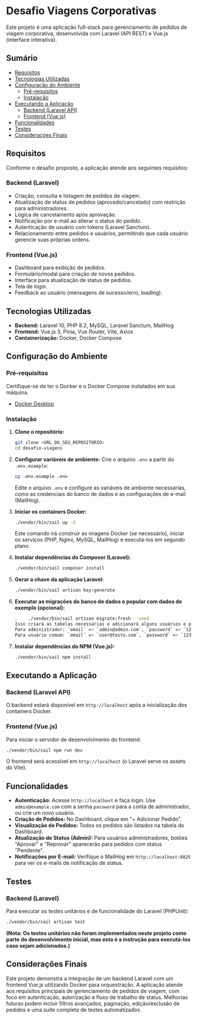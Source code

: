# Desafio Viagens Corporativas

Este projeto é uma aplicação full-stack para gerenciamento de pedidos de viagem corporativa, desenvolvida com Laravel (API REST) e Vue.js (interface interativa).

## Sumário

- [Requisitos](#requisitos)
- [Tecnologias Utilizadas](#tecnologias-utilizadas)
- [Configuração do Ambiente](#configuração-do-ambiente)
  - [Pré-requisitos](#pré-requisitos)
  - [Instalação](#instalação)
- [Executando a Aplicação](#executando-a-aplicação)
  - [Backend (Laravel API)](#backend-laravel-api)
  - [Frontend (Vue.js)](#frontend-vuejs)
- [Funcionalidades](#funcionalidades)
- [Testes](#testes)
- [Considerações Finais](#considerações-finais)

## Requisitos

Conforme o desafio proposto, a aplicação atende aos seguintes requisitos:

### Backend (Laravel)

- Criação, consulta e listagem de pedidos de viagem.
- Atualização de status de pedidos (aprovado/cancelado) com restrição para administradores.
- Lógica de cancelamento após aprovação.
- Notificação por e-mail ao alterar o status do pedido.
- Autenticação de usuário com tokens (Laravel Sanctum).
- Relacionamento entre pedidos e usuários, permitindo que cada usuário gerencie suas próprias ordens.

### Frontend (Vue.js)

- Dashboard para exibição de pedidos.
- Formulário/modal para criação de novos pedidos.
- Interface para atualização de status de pedidos.
- Tela de login.
- Feedback ao usuário (mensagens de sucesso/erro, loading).

## Tecnologias Utilizadas

- **Backend:** Laravel 10, PHP 8.2, MySQL, Laravel Sanctum, MailHog
- **Frontend:** Vue.js 3, Pinia, Vue Router, Vite, Axios
- **Containerização:** Docker, Docker Compose

## Configuração do Ambiente

### Pré-requisitos

Certifique-se de ter o Docker e o Docker Compose instalados em sua máquina.

- [Docker Desktop](https://www.docker.com/products/docker-desktop)

### Instalação

1.  **Clone o repositório:**
    ```bash
    git clone <URL_DO_SEU_REPOSITORIO>
    cd desafio-viagens
    ```

2.  **Configurar variáveis de ambiente:**
    Crie o arquivo `.env` a partir do `.env.example`:
    ```bash
    cp .env.example .env
    ```
    Edite o arquivo `.env` e configure as variáveis de ambiente necessárias, como as credenciais do banco de dados e as configurações de e-mail (MailHog).

3.  **Iniciar os containers Docker:**
    ```bash
    ./vendor/bin/sail up -d
    ```
    Este comando irá construir as imagens Docker (se necessário), iniciar os serviços (PHP, Nginx, MySQL, MailHog) e executá-los em segundo plano.

4.  **Instalar dependências do Composer (Laravel):**
    ```bash
    ./vendor/bin/sail composer install
    ```

5.  **Gerar a chave da aplicação Laravel:**
    ```bash
    ./vendor/bin/sail artisan key:generate
    ```

6.  **Executar as migrações do banco de dados e popular com dados de exemplo (opcional):**
    ```bash
    .    ./vendor/bin/sail artisan migrate:fresh --seed
    Isso criará as tabelas necessárias e adicionará alguns usuários e pedidos de exemplo, incluindo as seguintes credenciais para teste:
    Para administrador: `email` => `admin@admin.com`, `password` => `12345678`
    Para usuário comum: `email` => `user@teste.com`, `password` => `12345678`

7.  **Instalar dependências do NPM (Vue.js):**
    ```bash
    ./vendor/bin/sail npm install
    ```

## Executando a Aplicação

### Backend (Laravel API)

O backend estará disponível em `http://localhost` após a inicialização dos containers Docker.

### Frontend (Vue.js)

Para iniciar o servidor de desenvolvimento do frontend:

```bash
./vendor/bin/sail npm run dev
```

O frontend será acessível em `http://localhost` (o Laravel serve os assets do Vite).

## Funcionalidades

- **Autenticação:** Acesse `http://localhost` e faça login. Use `admin@example.com` com a senha `password` para a conta de administrador, ou crie um novo usuário.
- **Criação de Pedidos:** No Dashboard, clique em "+ Adicionar Pedido".
- **Visualização de Pedidos:** Todos os pedidos são listados na tabela do Dashboard.
- **Atualização de Status (Admin):** Para usuários administradores, botões "Aprovar" e "Reprovar" aparecerão para pedidos com status "Pendente".
- **Notificações por E-mail:** Verifique o MailHog em `http://localhost:8025` para ver os e-mails de notificação de status.

## Testes

### Backend (Laravel)

Para executar os testes unitários e de funcionalidade do Laravel (PHPUnit):

```bash
./vendor/bin/sail artisan test
```

**(Nota: Os testes unitários não foram implementados neste projeto como parte do desenvolvimento inicial, mas esta é a instrução para executá-los caso sejam adicionados.)**


## Considerações Finais

Este projeto demonstra a integração de um backend Laravel com um frontend Vue.js utilizando Docker para orquestração. A aplicação atende aos requisitos principais de gerenciamento de pedidos de viagem, com foco em autenticação, autorização e fluxo de trabalho de status. Melhorias futuras podem incluir filtros avançados, paginação, edição/exclusão de pedidos e uma suíte completa de testes automatizados.